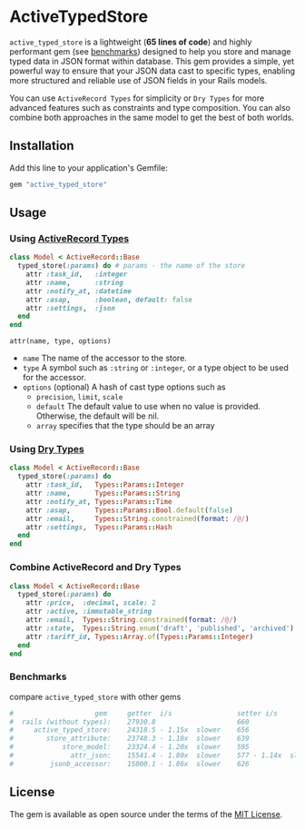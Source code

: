 # ActiveTypedStore

`active_typed_store` is a lightweight (__65 lines of code__) and highly performant gem (see [benchmarks](#benchmarks))
designed to help you store and manage typed data in JSON format within database.
This gem provides a simple, yet powerful way to ensure that your JSON data cast
to specific types, enabling more structured and reliable use of JSON fields in your Rails models.

You can use `ActiveRecord Types` for simplicity or `Dry Types` for more advanced features such as
constraints and type composition. You can also combine both approaches
in the same model to get the best of both worlds.

## Installation

Add this line to your application's Gemfile:

```ruby
gem "active_typed_store"
```

## Usage

### Using [ActiveRecord Types](https://api.rubyonrails.org/classes/ActiveRecord/Type.html)

```ruby
class Model < ActiveRecord::Base
  typed_store(:params) do # params - the name of the store
    attr :task_id,   :integer
    attr :name,      :string
    attr :notify_at, :datetime
    attr :asap,      :boolean, default: false
    attr :settings,  :json
  end
end
```

`attr(name, type, options)`

- `name` The name of the accessor to the store.
- `type` A symbol such as `:string` or `:integer`, or a type object to be used for the accessor.
- `options` (optional) A hash of cast type options such as
  - `precision`, `limit`, `scale` 
  - `default` The default value to use when no value is provided. Otherwise, the default will be nil.
  - `array` specifies that the type should be an array


### Using [Dry Types](https://dry-rb.org/gems/dry-types/1.7/built-in-types/)
```ruby
class Model < ActiveRecord::Base
  typed_store(:params) do
    attr :task_id,   Types::Params::Integer
    attr :name,      Types::Params::String
    attr :notify_at, Types::Params::Time
    attr :asap,      Types::Params::Bool.default(false)
    attr :email,     Types::String.constrained(format: /@/)
    attr :settings,  Types::Params::Hash
  end
end
```

### Combine ActiveRecord and Dry Types

```ruby
class Model < ActiveRecord::Base
  typed_store(:params) do
    attr :price,  :decimal, scale: 2
    attr :active, :immutable_string
    attr :email,  Types::String.constrained(format: /@/)
    attr :state,  Types::String.enum('draft', 'published', 'archived')
    attr :tariff_id, Types::Array.of(Types::Params::Integer)
  end
end
```

### Benchmarks
compare `active_typed_store` with other gems
```ruby
#                    gem     getter  i/s                setter i/s            Lines of code
#  rails (without types):    27930.8                    660                   170
#     active_typed_store:    24318.5 - 1.15x  slower    656                   65
#        store_attribute:    23748.3 - 1.18x  slower    639                   276
#            store_model:    23324.4 - 1.20x  slower    595                   857
#              attr_json:    15541.4 - 1.80x  slower    577 - 1.14x  slower  1195
#         jsonb_accessor:    15000.1 - 1.86x  slower    626                   324
```       

## License

The gem is available as open source under the terms of the [MIT License](https://opensource.org/licenses/MIT).
